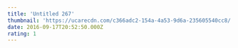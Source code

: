 ```yaml
---
title: 'Untitled 267'
thumbnail: 'https://ucarecdn.com/c366adc2-154a-4a53-9d6a-235605540cc8/'
date: 2016-09-17T20:52:50.000Z
rating: 1
---
```

